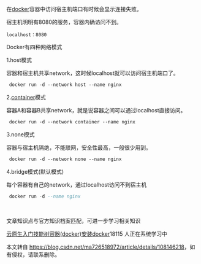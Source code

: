  

在[docker](https://so.csdn.net/so/search?q=docker&spm=1001.2101.3001.7020)容器中访问宿主机端口有时候会显示连接失败。

宿主机明明有8080的服务，容器内确访问不到。

```cobol
localhost：8080
```

Docker有四种网络模式

1.host模式

容器和宿主机共享network，这时候localhost就可以访问宿主机端口了。

```scss
 docker run -d --network host --name nginx
```

2.[container](https://so.csdn.net/so/search?q=container&spm=1001.2101.3001.7020)模式

容器A和容器B共享network，就是说容器之间可以通过localhost直接访问。

```scss
 docker run -d --network container --name nginx
```

3.none模式

容器与宿主机隔绝，不能联网，安全性最高，一般很少用到。

```scss
 docker run -d --network none --name nginx
```

4.bridge模式(默认模式)

每个容器有自己的network，通过localhost访问不到宿主机

```sql
 docker run -d --name nginx
```

  
 

文章知识点与官方知识档案匹配，可进一步学习相关知识

[云原生入门技能树](https://edu.csdn.net/skill/cloud_native/cloud_native-3eb56d157f784765b43f6f2ef0f28aac?utm_source=csdn_ai_skill_tree_blog)[容器(docker)](https://edu.csdn.net/skill/cloud_native/cloud_native-3eb56d157f784765b43f6f2ef0f28aac?utm_source=csdn_ai_skill_tree_blog)[安装docker](https://edu.csdn.net/skill/cloud_native/cloud_native-3eb56d157f784765b43f6f2ef0f28aac?utm_source=csdn_ai_skill_tree_blog)18115 人正在系统学习中

本文转自 <https://blog.csdn.net/ma726518972/article/details/108146218>，如有侵权，请联系删除。